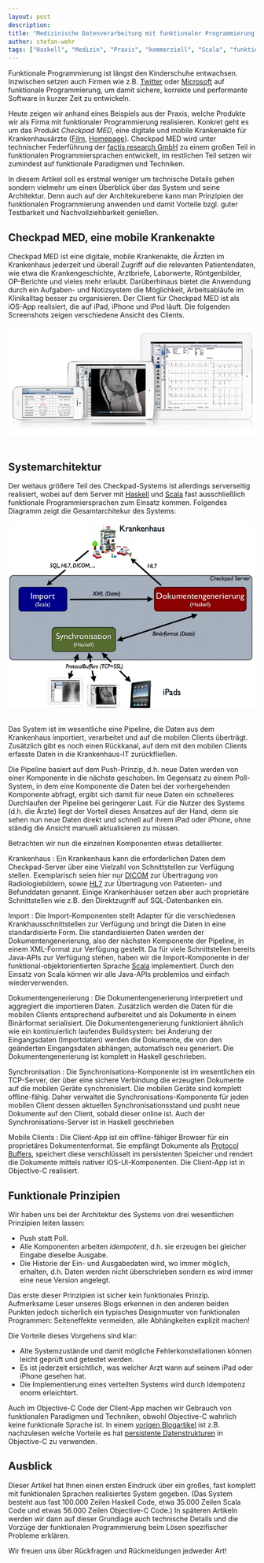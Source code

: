 ```yaml
---
layout: post
description:
title: "Medizinische Datenverarbeitung mit funktionaler Programmierung - Ein Beispiel aus der Praxis"
author: stefan-wehr
tags: ["Haskell", "Medizin", "Praxis", "kommerziell", "Scala", "funktional"]
---
```


Funktionale Programmierung ist längst den Kinderschuhe entwachsen.
Inzwischen setzen auch Firmen wie
z.B. [Twitter](http://cufp.org/conference/sessions/2011/large-scale-internet-services-scala-twitter)
oder [Microsoft](http://research.microsoft.com/en-us/projects/fsharp/)
auf funktionale Programmierung, um damit sichere, korrekte und performante
Software in kurzer Zeit zu entwickeln.

Heute zeigen wir anhand eines Beispiels aus der Praxis, welche
Produkte wir als Firma mit funktionaler Programmierung realisieren.
Konkret geht es um das Produkt *Checkpad MED*,
eine digitale und mobile Krankenakte für Krankenhausärzte
([Film](http://www.youtube.com/watch?v=yvq_EuEmQrk),
[Homepage](http://www.lohmann-birkner.de/de/Checkpad-MED/index.php)).
Checkpad MED
wird unter technischer Federführung der [factis research
GmbH](http://www.factisresearch.com/) zu einem großen Teil
in funktionalen Programmiersprachen entwickelt, im restlichen
Teil setzen wir zumindest auf funktionale Paradigmen und Techniken.

In diesem Artikel
soll es erstmal weniger um technische Details gehen sondern
vielmehr um einen Überblick über das System und seine Architektur.
Denn auch auf der Architekurebene kann man Prinzipien der funktionalen
Programmierung anwenden und damit Vorteile bzgl. guter Testbarkeit und
Nachvollziehbarkeit genießen.

<!-- more start -->

## Checkpad MED, eine mobile Krankenakte ##

Checkpad MED ist eine digitale, mobile Krankenakte, die Ärzten im
Krankenhaus jederzeit und überall Zugriff auf die relevanten
Patientendaten, wie etwa die Krankengeschichte, Arztbriefe, Laborwerte,
Röntgenbilder, OP-Berichte und vieles mehr erlaubt. Darüberhinaus bietet
die Anwendung durch ein Aufgaben- und Notizsystem die Möglichkeit,
Arbeitsabläufe im Klinikalltag besser zu organisieren.
Der Client für Checkpad MED ist als iOS-App realisiert, die auf iPad,
iPhone und iPod läuft. Die folgenden Screenshots zeigen verschiedene
Ansicht des Clients.

<div id="center">
<img src="/files/medizin-funktional/checkpad-screenshots.jpg">
</img>
</div>
<br/>

## Systemarchitektur ##

Der weitaus größere Teil des Checkpad-Systems ist allerdings
serverseitig realisiert, wobei auf dem Server mit
[Haskell](http://www.haskell.org/) und [Scala](http://www.scala-lang.org/)
fast ausschließlich funktionale Programmiersprachen zum Einsatz kommen.
Folgendes Diagramm zeigt die Gesamtarchitekur des Systems:

<div id="center">
<img src="/files/medizin-funktional/checkpad-architektur.png">
</img>
</div>
<br/>

Das System ist im wesentliche eine Pipeline, die Daten aus dem Krankenhaus
importiert, verarbeitet und auf die mobilen Clients überträgt. Zusätzlich
gibt es noch einen Rückkanal, auf dem mit den mobilen Clients erfasste
Daten in die Krankenhaus-IT zurückfließen.

Die Pipeline basiert auf dem Push-Prinzip, d.h. neue Daten werden von einer
Komponente in die nächste geschoben. Im Gegensatz zu einem Poll-System, in
dem eine Komponente die Daten bei der vorhergehenden Komponente abfragt, ergibt
sich damit für neue Daten ein schnelleres Durchlaufen der Pipeline bei geringerer Last.
Für die Nutzer des Systems (d.h. die Ärzte) liegt der Vorteil dieses
Ansatzes auf der Hand, denn sie sehen nun neue Daten direkt und schnell
auf ihrem iPad oder iPhone, ohne ständig die Ansicht manuell aktualisieren
zu müssen.

Betrachten wir nun die einzelnen Komponenten etwas detaillierter.

Krankenhaus
: Ein Krankenhaus kann die erforderlichen Daten dem Checkpad-Server über
eine Vielzahl von Schnittstellen zur Verfügung stellen. Exemplarisch seien
hier nur
[DICOM](http://de.wikipedia.org/wiki/Digital_Imaging_and_Communications_in_Medicine)
zur Übertragung von Radiologiebildern, sowie
[HL7](http://de.wikipedia.org/wiki/HL7) zur Übertragung von Patienten- und
Befunddaten genannt. Einige Krankenhäuser setzen aber auch proprietäre
Schnittstellen wie z.B. den Direktzugriff auf SQL-Datenbanken ein.

Import
: Die Import-Komponenten stellt Adapter für die verschiedenen
Krankhausschnittstellen zur Verfügung und bringt die Daten in eine
standardisierte Form. Die standardisierten Daten werden der
Dokumentengenerierung, also der nächsten Komponente der Pipeline,
in einem XML-Format zur Verfügung gestellt.
Da für viele Schnittstellen bereits Java-APIs zur
Verfügung stehen, haben wir die Import-Komponente in der
funktional-objektorientierten Sprache [Scala](http://scala-lang.org)
implementiert. Durch den Einsatz von Scala können wir alle Java-APIs
problemlos und einfach wiederverwenden.

Dokumentengenerierung
: Die Dokumentengenerierung interpretiert und aggregiert die importieren
Daten. Zusätzlich werden die Daten für die mobilen Clients entsprechend
aufbereitet und als Dokumente in einem Binärformat serialisiert.
Die Dokumentengenerierung funktioniert ähnlich wie ein
kontinuierlich laufendes Buildsystem: bei Änderung der Eingangsdaten
(Importdaten) werden die Dokumente, die von den geänderten Eingangsdaten
abhängen, automatisch neu generiert.
Die Dokumentengenerierung ist
komplett in Haskell geschrieben.

Synchronisation
: Die Synchronisations-Komponente ist im wesentlichen ein TCP-Server, der
über eine sichere Verbindung die erzeugten Dokumente auf die mobilen Geräte
synchronisiert. Die mobilen Geräte sind komplett offline-fähig. Daher
verwaltet die Synchronisations-Komponente für jeden mobilen Client dessen
aktuellen Synchronisationsstand und pusht neue Dokumente auf den Client,
sobald dieser online ist. Auch der Synchronisations-Server ist in
Haskell geschrieben

Mobile Clients
: Die Client-App ist ein offline-fähiger Browser für ein proprietäres
Dokumentenformat. Sie empfängt Dokumente als [Protocol
Buffers](http://code.google.com/p/protobuf/), speichert diese
verschlüsselt im persistenten Speicher und rendert die Dokumente
mittels nativer iOS-UI-Komponenten. Die Client-App ist in Objective-C
realisiert.

## Funktionale Prinzipien ##

Wir haben uns bei der Architektur des Systems von drei wesentlichen
Prinzipien leiten lassen:

* Push statt Poll.
* Alle Komponenten arbeiten *idempotent*, d.h. sie erzeugen bei gleicher
  Eingabe dieselbe Ausgabe.
* Die Historie der Ein- und Ausgabedaten wird, wo immer möglich, erhalten,
  d.h. Daten werden nicht überschrieben sondern es wird immer eine neue
  Version angelegt.

Das erste dieser Prinzipien ist sicher kein funktionales Prinzip.
Aufmerksame Leser unseres Blogs erkennen in den anderen beiden Punkten
jedoch sicherlich ein typisches
Designmuster von funktionalen Programmen: Seiteneffekte vermeiden, alle
Abhängkeiten explizit machen!

Die Vorteile dieses Vorgehens sind klar:

* Alte Systemzustände und damit mögliche Fehlerkonstellationen können
  leicht geprüft und getestet werden.
* Es ist jederzeit ersichtlich, was welcher Arzt wann auf seinem iPad oder
  iPhone gesehen hat.
* Die Implementierung eines verteilten Systems wird durch Idempotenz enorm
  erleichtert.

Auch im Objective-C Code der Client-App machen wir Gebrauch von
funktionalen Paradigmen und Techniken, obwohl Objective-C wahrlich keine
funktionale Sprache ist. In einem [vorigen
Blogartikel](http://funktionale-programmierung.de/2013/03/20/warum-funktional.html)
ist z.B. nachzulesen welche Vorteile es hat [persistente
Datenstrukturen](http://funktionale-programmierung.de/2013/06/21/persistente-datenstrukturen.html)
in Objective-C zu verwenden.

## Ausblick ##

Dieser Artikel hat Ihnen einen ersten Eindruck über ein großes, fast
komplett mit funktionalen Sprachen realisiertes System gegeben. (Das
System besteht aus fast 100.000 Zeilen Haskell Code, etwa 35.000 Zeilen
Scala Code und etwas 56.000 Zeilen Objective-C Code.)
In späteren Artikeln werden wir dann auf dieser Grundlage
auch technische Details und die Vorzüge der
funktionalen Programmierung beim Lösen spezifischer Probleme erklären.

Wir freuen uns über Rückfragen und Rückmeldungen jedweder Art!

<!-- Local Variables: -->
<!-- mode: text -->
<!-- End: -->
